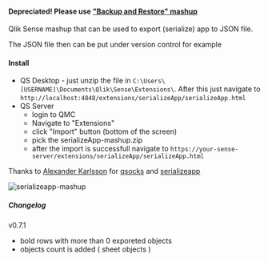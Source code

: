 #### Depreciated! Please use ["Backup and Restore" mashup](https://github.com/countnazgul/QS-backup-and-restore-app)

Qlik Sense mashup that can be used to export (serialize) app to JSON file. 

The JSON file then can be put under version control for example

#### Install
* QS Desktop - just unzip the file in `C:\Users\[USERNAME]\Documents\Qlik\Sense\Extensions\`. After this just navigate to `http://localhost:4848/extensions/serializeApp/serializeApp.html`
* QS Server 
  - login to QMC 
  - Navigate to "Extensions"
  - click "Import" button (bottom of the screen)
  - pick the serializeApp-mashup.zip
  - after the import is successfull navigate to `https://your-sense-server/extensions/serializeApp/serializeApp.html`

Thanks to [Alexander Karlsson](https://twitter.com/mindspank) for [qsocks](https://github.com/mindspank/qsocks) and [serializeapp](https://github.com/mindspank/serializeapp)

![serializeapp-mashup](https://raw.githubusercontent.com/countnazgul/serializeApp-mashup/master/serializeApp-mashup.png)


##### Changelog
v0.7.1
  * bold rows with more than 0 exporeted objects
  * objects count is added ( sheet objects )
